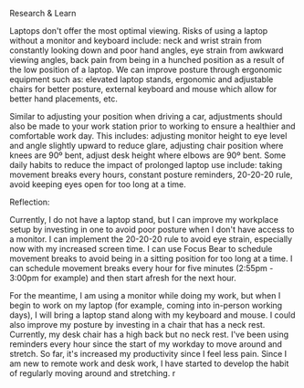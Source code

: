 Research & Learn

Laptops don't offer the most optimal viewing. Risks of using a laptop without a monitor and keyboard include: neck and wrist strain from constantly looking down and poor hand angles, eye strain from awkward viewing angles, back pain from being in a hunched position as a result of the low position of a laptop. We can improve posture through ergonomic equipment such as: elevated laptop stands, ergonomic and adjustable chairs for better posture, external keyboard and mouse which allow for better hand placements, etc. 

Similar to adjusting your position when driving a car, adjustments should also be made to your work station prior to working to ensure a healthier and comfortable work day. This includes: adjusting monitor height to eye level and angle slightly upward to reduce glare, adjusting chair position where knees are 90º bent, adjust desk height where elbows are 90º bent. Some daily habits to reduce the impact of prolonged laptop use include: taking movement breaks every hours, constant posture reminders, 20-20-20 rule, avoid keeping eyes open for too long at a time. 

Reflection:

Currently, I do not have a laptop stand, but I can improve my workplace setup by investing in one to avoid poor posture when I don't have access to a monitor. I can implement the 20-20-20 rule to avoid eye strain, especially now with my increased screen time. I can use Focus Bear to schedule movement breaks to avoid being in a sitting position for too long at a time. I can schedule movement breaks every hour for five minutes (2:55pm - 3:00pm for example) and then start afresh for the next hour.

For the meantime, I am using a monitor while doing my work, but when I begin to work on my laptop (for example, coming into in-person working days), I will bring a laptop stand along with my keyboard and mouse. I could also improve my posture by investing in a chair that has a neck rest. Currently, my desk chair has a high back but no neck rest. I've been using reminders every hour since the start of my workday to move around and stretch. So far, it's increased my productivity since I feel less pain. Since I am new to remote work and desk work, I have started to develop the habit of regularly moving around and stretching. r